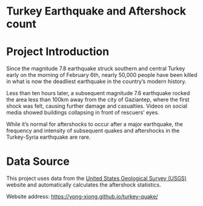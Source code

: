 # Turkey Earthquake and Aftershock count

# Project Introduction
Since the magnitude 7.8 earthquake struck southern and central Turkey early on the morning of February 6th, nearly 50,000 people have been killed in what is now the deadliest earthquake in the country’s modern history.

Less than ten hours later, a subsequent magnitude 7.6 earthquake rocked the area less than 100km away from the city of Gaziantep, where the first shock was felt, causing further damage and casualties. Videos on social media showed buildings collapsing in front of rescuers’ eyes.

While it’s normal for aftershocks to occur after a major earthquake, the frequency and intensity of subsequent quakes and aftershocks in the Turkey-Syria earthquake are rare.

# Data Source
This project uses data from the [United States Geological Survey (USGS)](https://earthquake.usgs.gov/earthquakes/map/?extent=30.88337,-690.84229&extent=43.2452,-674.09912&range=week&settings=true) website and automatically calculates the aftershock statistics.


Website address: https://yong-xiong.github.io/turkey-quake/
